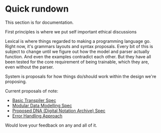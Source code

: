 # Quick rundown

This section is for documentation. 

First principles is where we put self important ethical discussions

Lexical is where things regarded to making a programming language go. Right now, it's grammars layouts and syntax proposals.
Every bit of this is subject to change until we figure out how the model and parser actually function. 
And even the examples contradict each other. But they have all been tested for the core requirement of being trainable, which they are, even without the parser.

System is proposals for how things do/should work within the design we're proposing.

Current proposals of note:
* [Basic Transpiler Spec](system/transpiler-spec.md)
* [Modular Data Modelling Spec](system/modular-model-spec.md)
* [Proposed DNA (Digital Notation Archive) Spec](system/dna-specification.md)
* [Error Handling Approach](system/error-handling-approach.md)


Would love your feedback on any and all of it. 
